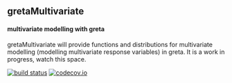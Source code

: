 ## gretaMultivariate

#### multivariate modelling with greta

gretaMultivariate will provide functions and distributions for multivariate modelling (modelling multivariate response variables) in greta.
It is a work in progress, watch this space. 

[![build status](https://travis-ci.org/greta-dev/gretaMultivariate.svg?branch=master)](https://travis-ci.org/greta-dev/gretaMultivariate)
[![codecov.io](https://codecov.io/github/greta-dev/gretaMultivariate/coverage.svg?branch=master)](https://codecov.io/github/greta-dev/gretaMultivariate?branch=master)
